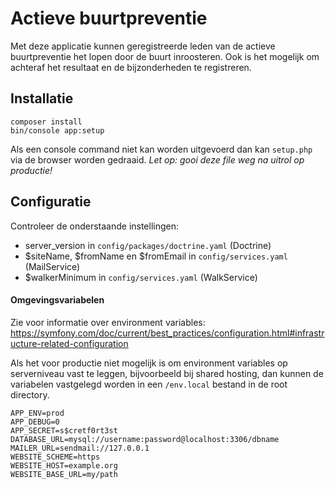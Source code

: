 # Actieve buurtpreventie
Met deze applicatie kunnen geregistreerde leden van de actieve buurtpreventie het lopen door de buurt inroosteren.
Ook is het mogelijk om achteraf het resultaat en de bijzonderheden te registreren.

## Installatie
```
composer install
bin/console app:setup
```

Als een console command niet kan worden uitgevoerd dan kan `setup.php` via de browser worden gedraaid. 
_Let op: gooi deze file weg na uitrol op productie!_

## Configuratie
Controleer de onderstaande instellingen:

- server_version in `config/packages/doctrine.yaml` (Doctrine)
- $siteName, $fromName en $fromEmail in `config/services.yaml` (MailService)
- $walkerMinimum in `config/services.yaml` (WalkService)

#### Omgevingsvariabelen
Zie voor informatie over environment variables: 
https://symfony.com/doc/current/best_practices/configuration.html#infrastructure-related-configuration

Als het voor productie niet mogelijk is om environment variables op serverniveau vast te leggen, bijvoorbeeld bij shared hosting, dan kunnen de variabelen vastgelegd worden in een `/env.local` bestand in de root directory.

```
APP_ENV=prod
APP_DEBUG=0
APP_SECRET=s$cretf0rt3st
DATABASE_URL=mysql://username:password@localhost:3306/dbname
MAILER_URL=sendmail://127.0.0.1
WEBSITE_SCHEME=https
WEBSITE_HOST=example.org
WEBSITE_BASE_URL=my/path
```
